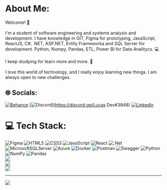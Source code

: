 # About Me:
 Welcome! 👋<br><br>I'm a student of software engineering and systems analysis and development.  I have knowledge in GIT, Figma for prototyping, JavaScript, ReactJS, C#, .NET, ASP.NET, Entity Frameworka and SQL Server for development. Python, Numpy, Pandas, ETL, Power BI for Data Analitycs. 💻<br><br>I keep studying for learn more and more. 📘<br><br>I love this world of technology, and I really enjoy learning new things. I am always open to new challenges.


## 🌐 Socials:
[![Behance](https://img.shields.io/badge/Behance-1769ff?logo=behance&logoColor=white)](https://behance.net/https://www.behance.net/lucaslumertz) [![Discord](https://img.shields.io/badge/Discord-%237289DA.svg?logo=discord&logoColor=white)](https://discord.gg/Lucas Dev#3948) [![LinkedIn](https://img.shields.io/badge/LinkedIn-%230077B5.svg?logo=linkedin&logoColor=white)](https://linkedin.com/in/lucas-lumertz/) 

# 💻 Tech Stack:
![Figma](https://img.shields.io/badge/figma-%23F24E1E.svg?style=for-the-badge&logo=figma&logoColor=white) ![HTML5](https://img.shields.io/badge/html5-%23E34F26.svg?style=for-the-badge&logo=html5&logoColor=white) ![CSS3](https://img.shields.io/badge/css3-%231572B6.svg?style=for-the-badge&logo=css3&logoColor=white) ![JavaScript](https://img.shields.io/badge/javascript-%23323330.svg?style=for-the-badge&logo=javascript&logoColor=%23F7DF1E) ![React](https://img.shields.io/badge/react-%2320232a.svg?style=for-the-badge&logo=react&logoColor=%2361DAFB) ![.Net](https://img.shields.io/badge/.NET-5C2D91?style=for-the-badge&logo=.net&logoColor=white) ![MicrosoftSQLServer](https://img.shields.io/badge/Microsoft%20SQL%20Server-CC2927?style=for-the-badge&logo=microsoft%20sql%20server&logoColor=white) ![Azure](https://img.shields.io/badge/azure-%230072C6.svg?style=for-the-badge&logo=microsoftazure&logoColor=white) ![Docker](https://img.shields.io/badge/docker-%230db7ed.svg?style=for-the-badge&logo=docker&logoColor=white) ![Postman](https://img.shields.io/badge/Postman-FF6C37?style=for-the-badge&logo=postman&logoColor=white) ![Swagger](https://img.shields.io/badge/-Swagger-%23Clojure?style=for-the-badge&logo=swagger&logoColor=white) ![Python](https://img.shields.io/badge/python-3670A0?style=for-the-badge&logo=python&logoColor=ffdd54) ![NumPy](https://img.shields.io/badge/numpy-%23013243.svg?style=for-the-badge&logo=numpy&logoColor=white) ![Pandas](https://img.shields.io/badge/pandas-%23150458.svg?style=for-the-badge&logo=pandas&logoColor=white)<br/>
![](https://github-readme-stats.vercel.app/api?username=LLR798&theme=midnight-purple&hide_border=false&include_all_commits=false&count_private=false)<br/>
![](https://github-readme-streak-stats.herokuapp.com/?user=LLR798&theme=midnight-purple&hide_border=false)<br/>
![](https://github-readme-stats.vercel.app/api/top-langs/?username=LLR798&theme=midnight-purple&hide_border=false&include_all_commits=false&count_private=false&layout=compact)

---
[![](https://visitcount.itsvg.in/api?id=LLR798&icon=4&color=0)](https://visitcount.itsvg.in)

<!-- Proudly created with GPRM ( https://gprm.itsvg.in ) -->
